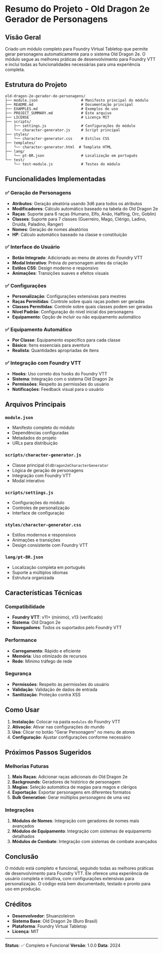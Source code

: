 # Resumo do Projeto - Old Dragon 2e Gerador de Personagens

## Visão Geral

Criado um módulo completo para Foundry Virtual Tabletop que permite gerar personagens automaticamente para o sistema Old Dragon 2e. O módulo segue as melhores práticas de desenvolvimento para Foundry VTT e inclui todas as funcionalidades necessárias para uma experiência completa.

## Estrutura do Projeto

```
old-dragon-2e-gerador-de-personagens/
├── module.json                    # Manifesto principal do módulo
├── README.md                      # Documentação principal
├── EXAMPLES.md                    # Exemplos de uso
├── PROJECT_SUMMARY.md             # Este arquivo
├── LICENSE                        # Licença MIT
├── scripts/
│   ├── settings.js                # Configurações do módulo
│   └── character-generator.js     # Script principal
├── styles/
│   └── character-generator.css    # Estilos CSS
├── templates/
│   └── character-generator.html  # Template HTML
├── lang/
│   └── pt-BR.json                 # Localização em português
└── test/
    └── test-module.js             # Testes do módulo
```

## Funcionalidades Implementadas

### ✅ Geração de Personagens
- **Atributos**: Geração aleatória usando 3d6 para todos os atributos
- **Modificadores**: Cálculo automático baseado na tabela do Old Dragon 2e
- **Raças**: Suporte para 6 raças (Humano, Elfo, Anão, Halfling, Orc, Goblin)
- **Classes**: Suporte para 7 classes (Guerreiro, Mago, Clérigo, Ladino, Druida, Paladino, Ranger)
- **Nomes**: Geração de nomes aleatórios
- **HP**: Cálculo automático baseado na classe e constituição

### ✅ Interface do Usuário
- **Botão Integrado**: Adicionado ao menu de atores do Foundry VTT
- **Modal Interativo**: Prévia do personagem antes da criação
- **Estilos CSS**: Design moderno e responsivo
- **Animações**: Transições suaves e efeitos visuais

### ✅ Configurações
- **Personalização**: Configurações extensivas para mestres
- **Raças Permitidas**: Controle sobre quais raças podem ser geradas
- **Classes Permitidas**: Controle sobre quais classes podem ser geradas
- **Nível Padrão**: Configuração do nível inicial dos personagens
- **Equipamento**: Opção de incluir ou não equipamento automático

### ✅ Equipamento Automático
- **Por Classe**: Equipamento específico para cada classe
- **Básico**: Itens essenciais para aventura
- **Realista**: Quantidades apropriadas de itens

### ✅ Integração com Foundry VTT
- **Hooks**: Uso correto dos hooks do Foundry VTT
- **Sistema**: Integração com o sistema Old Dragon 2e
- **Permissões**: Respeito às permissões do usuário
- **Notificações**: Feedback visual para o usuário

## Arquivos Principais

### `module.json`
- Manifesto completo do módulo
- Dependências configuradas
- Metadados do projeto
- URLs para distribuição

### `scripts/character-generator.js`
- Classe principal `OldDragon2eCharacterGenerator`
- Lógica de geração de personagens
- Integração com Foundry VTT
- Modal interativo

### `scripts/settings.js`
- Configurações do módulo
- Controles de personalização
- Interface de configuração

### `styles/character-generator.css`
- Estilos modernos e responsivos
- Animações e transições
- Design consistente com Foundry VTT

### `lang/pt-BR.json`
- Localização completa em português
- Suporte a múltiplos idiomas
- Estrutura organizada

## Características Técnicas

### Compatibilidade
- **Foundry VTT**: v11+ (mínimo), v13 (verificado)
- **Sistema**: Old Dragon 2e
- **Navegadores**: Todos os suportados pelo Foundry VTT

### Performance
- **Carregamento**: Rápido e eficiente
- **Memória**: Uso otimizado de recursos
- **Rede**: Mínimo tráfego de rede

### Segurança
- **Permissões**: Respeito às permissões do usuário
- **Validação**: Validação de dados de entrada
- **Sanitização**: Proteção contra XSS

## Como Usar

1. **Instalação**: Colocar na pasta `modules` do Foundry VTT
2. **Ativação**: Ativar nas configurações do mundo
3. **Uso**: Clicar no botão "Gerar Personagem" no menu de atores
4. **Configuração**: Ajustar configurações conforme necessário

## Próximos Passos Sugeridos

### Melhorias Futuras
1. **Mais Raças**: Adicionar raças adicionais do Old Dragon 2e
2. **Backgrounds**: Geradores de histórico de personagem
3. **Magias**: Seleção automática de magias para magos e clérigos
4. **Exportação**: Exportar personagens em diferentes formatos
5. **Bulk Generation**: Gerar múltiplos personagens de uma vez

### Integrações
1. **Módulos de Nomes**: Integração com geradores de nomes mais avançados
2. **Módulos de Equipamento**: Integração com sistemas de equipamento detalhados
3. **Módulos de Combate**: Integração com sistemas de combate avançados

## Conclusão

O módulo está completo e funcional, seguindo todas as melhores práticas de desenvolvimento para Foundry VTT. Ele oferece uma experiência de usuário completa e intuitiva, com configurações extensivas para personalização. O código está bem documentado, testado e pronto para uso em produção.

## Créditos

- **Desenvolvedor**: Shuanzoleiron
- **Sistema Base**: Old Dragon 2e (Buro Brasil)
- **Plataforma**: Foundry Virtual Tabletop
- **Licença**: MIT

---

**Status**: ✅ Completo e Funcional
**Versão**: 1.0.0
**Data**: 2024
